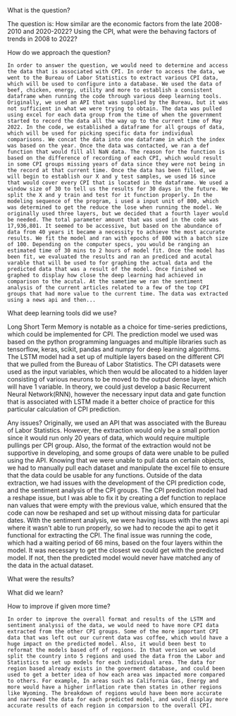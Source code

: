What is the question?

  The question is: How similar are the economic factors from the late 2008-2010 and 2020-2022? Using the CPI, what were the behaving factors of trends in 2008 to 2022? 

	

How do we approach the question? 


	In order to answer the question, we would need to determine and access the data that is associated with CPI. In order to access the data, we went to the Bureau of Labor Statistics to extract various CPI data, which will be used to configure into a database. We used the data of beef, chicken, energy, utility and more to establish a consistent dataframe when running the code through various deep learning tools. Originally, we used an API that was supplied by the Bureau, but it was not sufficient in what we were trying to obtain. The data was pulled using excel for each data group from the time of when the government started to record the data all the way up to the current time of May 2022. In the code, we established a dataframe for all groups of data, which will be used for picking specific data for individual comparisons. We concat the data into one dataframe in which the index was based on the year. Once the data was contacted, we ran a def function that would fill all NaN data. The reason for the function is based on the difference of recording of each CPI, which would result in some CPI groups missing years of data since they were not being in the record at that current time. Once the data has been filled, we will begin to establish our X and y test samples, we used 16 since that would cover every CPI that is located in the dataframe. We used a window size of 30 to tell us the results for 30 days in the future. We split the X and y train and test for it function properly. In the modeling sequence of the program, i used a input unit of 800, which was determined to get the reduce the lose when running the model. We originally used three layers, but we decided that a fourth layer would be needed. The total parameter amount that was used in the code was 17,936,801. It seemed to be accessive, but based on the abundance of data from 40 years it became a necessity to achieve the most accurate results. We fit the model and ran with epochs of 800 with a batch size of 100. Depending on the computer specs, you would be ranging an estimated time of 30 mins to 2 hours of model fit. Once the model has been fit, we evaluated the results and ran an prediced and acutal varable that will be used to for graphing the actual data and the predicted data that was a result of the model. Once finished we graphed to display how close the deep learning had achieved in comparison to the acutal. At the sametime we ran the sentiment analysis of the current articles related to a few of the top CPI groups that had more value to the current time. The data was extracted using a news api and then...

What deep learning tools did we use?

  Long Short Term Memory is notable as a choice for time-series predictions, which could be implemented for CPI. The prediction model we used was based on the python programming languages and multiple libraries such as tensorflow, keras, scikit, pandas and numpy for deep learning algorithms. The LSTM model had a set up of multiple layers based on the different CPI that we pulled from the Bureau of Labor Statistics. The CPI datasets were used as the input variables, which then would be allocated to a hidden layer consisting of various neurons to be moved to the output dense layer, which will have 1 variable. In theory, we could just develop a basic Recurrent Neural Network(RNN), however the necessary input data and gate function that is associated with LSTM made it a better choice of practice for this particular calculation of CPI prediction. 

Any issues?
	Originally, we used an API that was associated with the Bureau of Labor Statistics. However, the extraction would only be a small portion since it would run only 20 years of data, which would require multiple pullings per CPI group. Also, the format of the extraction would not be supportive in developing, and some groups of data were unable to be pulled using the API. Knowing that we were unable to pull data on certain objects, we had to manually pull each dataset and manipulate the excel file to ensure that the data could be usable for any functions. Outside of the data extraction, we had issues with the development of the CPI prediction code, and the sentiment analysis of the CPI groups. The CPI prediction model had a reshape issue, but I was able to fix it by creating a def function to replace nan values that were empty with the previous value, which ensured that the code can now be reshaped and set up without missing data for particular dates. With the sentiment analysis, we were having issues with the news api where it wasn't able to run properly, so we had to recode the api to get it functional for extracting the CPI. The final issue was running the code, which had a waiting period of 66 mins, based on the four layers within the model. It was necessary to get the closest we could get with the predicted model. If not, then the predicted model would never have matched any of the data in the actual dataset. 

What were the results?


What did we learn?


How to improve if given more time? 

	In order to improve the overall format and results of the LSTM and sentiment analyssi of the data, we would need to have more CPI data extracted from the other CPI groups. Some of the more important CPI data that was left out our current data was coffee, which would have a huge impact on the predicted model. Also, it would been best to reformat the models based off of regions. In that version we would split the country into 5 regions and used the data from the Labor and Statistics to set up models for each individual area. The data for region based already exists in the goverment database, and could been used to get a better idea of how each area was impacted more compared to others. For example, In areas such as California Gas, Energy and more would have a higher inflation rate then states in other regions like Wyoming. The breakdown of regions would have been more accurate and narrowed the data for each predicted model, and would display more accurate results of each region in comparsion to the overall CPI. 
